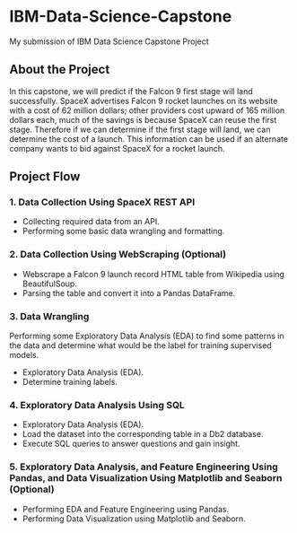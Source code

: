 # IBM-Data-Science-Capstone
My submission of IBM Data Science Capstone Project

## About the Project
In this capstone, we will predict if the Falcon 9 first stage will land successfully. SpaceX advertises Falcon 9 rocket launches on its website with a cost of 62 million dollars; other providers cost upward of 165 million dollars each, much of the savings is because SpaceX can reuse the first stage. Therefore if we can determine if the first stage will land, we can determine the cost of a launch. This information can be used if an alternate company wants to bid against SpaceX for a rocket launch.

## Project Flow
### 1. Data Collection Using SpaceX REST API
* Collecting required data from an API.
* Performing some basic data wrangling and formatting.

### 2. Data Collection Using WebScraping (Optional)
* Webscrape a Falcon 9 launch record HTML table from Wikipedia using BeautifulSoup.
* Parsing the table and convert it into a Pandas DataFrame.

### 3. Data Wrangling
Performing some Exploratory Data Analysis (EDA) to find some patterns in the data and determine what would be the label for training supervised models.
* Exploratory Data Analysis (EDA).
* Determine training labels.

### 4. Exploratory Data Analysis Using SQL
* Exploratory Data Analysis (EDA).
* Load the dataset into the corresponding table in a Db2 database.
* Execute SQL queries to answer questions and gain insight.

### 5. Exploratory Data Analysis, and Feature Engineering Using Pandas, and Data Visualization Using Matplotlib and Seaborn (Optional)
* Performing EDA and Feature Engineering using Pandas.
* Performing Data Visualization using Matplotlib and Seaborn.
